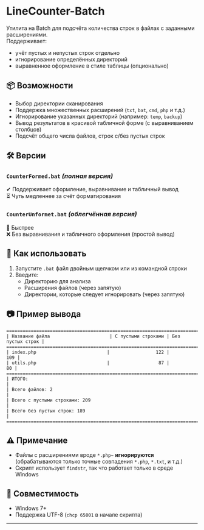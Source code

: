 # LineCounter-Batch

Утилита на Batch для подсчёта количества строк в файлах с заданными расширениями.  
Поддерживает:
- учёт пустых и непустых строк отдельно
- игнорирование определённых директорий
- выравненное оформление в стиле таблицы (опционально)

## 📦 Возможности

- Выбор директории сканирования
- Поддержка множественных расширений (`txt`, `bat`, `cmd`, `php` и т.д.)
- Игнорирование указанных директорий (например: `temp`, `backup`)
- Вывод результатов в красивой табличной форме (с выравниванием столбцов)
- Подсчёт общего числа файлов, строк с/без пустых строк

## 🛠️ Версии

### `CounterFormed.bat` *(полная версия)*  
✔ Поддерживает оформление, выравнивание и табличный вывод  
⏳ Чуть медленнее за счёт форматирования

### `CounterUnformet.bat` *(облегчённая версия)*  
🚀 Быстрее  
❌ Без выравнивания и табличного оформления (простой вывод)

## 📂 Как использовать

1. Запустите `.bat` файл двойным щелчком или из командной строки
2. Введите:
   - Директорию для анализа
   - Расширения файлов (через запятую)
   - Директории, которые следует игнорировать (через запятую)

## 📷 Пример вывода
```
===============================================================================
| Название файла                      | С пустыми строками | Без пустых строк |
===============================================================================
| index.php                          |                 122 |              109 |
| utils.php                          |                  87 |               80 |
===============================================================================
| ИТОГО:                                                                      |
| Всего файлов: 2                                                             |
| Всего с пустыми строками: 209                                               |
| Всего без пустых строк: 189                                                 |
===============================================================================
```



## ⚠ Примечание

- Файлы с расширениями вроде `*.php~` **игнорируются** (обрабатываются только точные совпадения `*.php`, `*.txt`, и т.д.)
- Скрипт использует `findstr`, так что работает только в среде Windows

## 🧪 Совместимость

- Windows 7+
- Поддержка UTF-8 (`chcp 65001` в начале скрипта)

---

